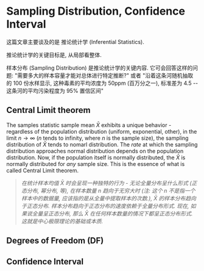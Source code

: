 # Sampling Distribution, Confidence Interval

这篇文章主要谈及的是 推论统计学 (Inferential Statistics).

推论统计学的关键目标是, 从局部看整体.

样本分布 (Sampling Distribution) 是推论统计学的关键内容. 它可会回答这样的问题: "需要多大的样本容量才能对总体进行特定推断?" 或者 "沿着这条河随机抽取的 100 份水样显示, 这种毒素的平均浓度为 50ppm (百万分之一), 标准差为 4.5 -- 这条河的平均污染程度为 95% 置信区间"

## Central Limit theorem

The samples statistic sample mean $\bar{X}$ exhibits a unique behavior - regardless of the population distribution (uniform, exponential, other), in the limit $n \to \infty$ ($n$ tends to infinity, where $n$ is the sample size), the sampling distribution of $\bar{X}$ tends to nomarl distribution. The _rate_ at which the sampling distribution approaches normal distribution depends on the population distribution. Now, if the population itself is normally distributed, the $\bar{X}$ is normally distributed for _any_ sample size. This is the essence of what is called Central Limit theorem.

> _在统计样本均值 $\bar{X}$ 时会呈现一种独特的行为 - 无论全量分布呈什么形式 (正态分布, 幂分布, 等), 在样本数量 $n$ 趋向于无穷大时 (注: 这个 $n$ 不是指一个样本中的数据量, 应该指的是从全量中提取样本的次数.), $\bar{X}$ 的样本分布趋向于正态分布. 样本分布趋向于正态分布的速度依赖于全量分布形式. 现在, 如果说全量呈正态分布, 那么 $\bar{X}$ 在任何样本数量的情况下都呈正态分布形式. 这就是中心极限理论的基础或本质._

## Degrees of Freedom (DF)

## Confidence Interval
